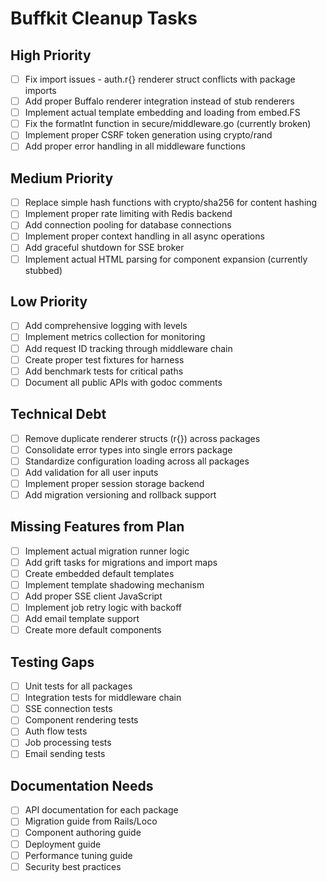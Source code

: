 # Buffkit Cleanup Tasks

## High Priority
- [ ] Fix import issues - auth.r{} renderer struct conflicts with package imports
- [ ] Add proper Buffalo renderer integration instead of stub renderers
- [ ] Implement actual template embedding and loading from embed.FS
- [ ] Fix the formatInt function in secure/middleware.go (currently broken)
- [ ] Implement proper CSRF token generation using crypto/rand
- [ ] Add proper error handling in all middleware functions

## Medium Priority
- [ ] Replace simple hash functions with crypto/sha256 for content hashing
- [ ] Implement proper rate limiting with Redis backend
- [ ] Add connection pooling for database connections
- [ ] Implement proper context handling in all async operations
- [ ] Add graceful shutdown for SSE broker
- [ ] Implement actual HTML parsing for component expansion (currently stubbed)

## Low Priority
- [ ] Add comprehensive logging with levels
- [ ] Implement metrics collection for monitoring
- [ ] Add request ID tracking through middleware chain
- [ ] Create proper test fixtures for harness
- [ ] Add benchmark tests for critical paths
- [ ] Document all public APIs with godoc comments

## Technical Debt
- [ ] Remove duplicate renderer structs (r{}) across packages
- [ ] Consolidate error types into single errors package
- [ ] Standardize configuration loading across all packages
- [ ] Add validation for all user inputs
- [ ] Implement proper session storage backend
- [ ] Add migration versioning and rollback support

## Missing Features from Plan
- [ ] Implement actual migration runner logic
- [ ] Add grift tasks for migrations and import maps
- [ ] Create embedded default templates
- [ ] Implement template shadowing mechanism
- [ ] Add proper SSE client JavaScript
- [ ] Implement job retry logic with backoff
- [ ] Add email template support
- [ ] Create more default components

## Testing Gaps
- [ ] Unit tests for all packages
- [ ] Integration tests for middleware chain
- [ ] SSE connection tests
- [ ] Component rendering tests
- [ ] Auth flow tests
- [ ] Job processing tests
- [ ] Email sending tests

## Documentation Needs
- [ ] API documentation for each package
- [ ] Migration guide from Rails/Loco
- [ ] Component authoring guide
- [ ] Deployment guide
- [ ] Performance tuning guide
- [ ] Security best practices